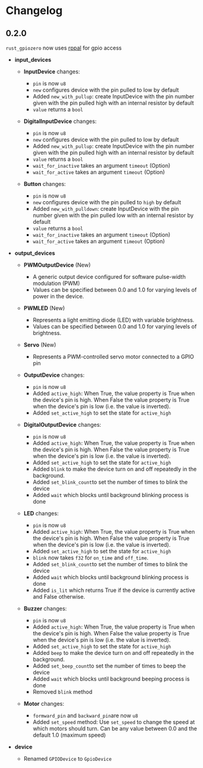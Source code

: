# Changelog

## 0.2.0
`rust_gpiozero` now uses [rppal](https://github.com/golemparts/rppal/) for gpio access

* **input_devices**
  - **InputDevice** changes:
    + `pin` is now `u8`
    + `new` configures device with the pin pulled to low by default 
    + Added `new_with_pullup`: create InputDevice with the pin number given with the pin pulled high with an internal resistor by default
    + `value` returns a `bool`

  - **DigitalInputDevice** changes:
    + `pin` is now `u8`
    + `new` configures device with the pin pulled to low by default 
    + Added `new_with_pullup`: create InputDevice with the pin number given with the pin pulled high with an internal resistor by default
    + `value` returns a `bool`
    + `wait_for_inactive` takes an argument `timeout` (Option<f32>)
    + `wait_for_active` takes an argument `timeout` (Option<f32>)
    
  - **Button** changes:
    + `pin` is now `u8`
    + `new` configures device with the pin pulled to `high` by default 
    + Added `new_with_pulldown`: create InputDevice with the pin number given with the pin pulled low with an internal resistor by default
    + `value` returns a `bool`
    + `wait_for_inactive` takes an argument `timeout` (Option<f32>)
    + `wait_for_active` takes an argument `timeout` (Option<f32>)
    
* **output_devices**
  - **PWMOutputDevice** (New)
    + A generic output device configured for software pulse-width modulation (PWM)
    + Values can be specified between 0.0 and 1.0 for varying levels of power in the device.
    
  - **PWMLED** (New)
    + Represents a light emitting diode (LED) with variable brightness.
    + Values can be specified between 0.0 and 1.0 for varying levels of brightness.
 
  - **Servo** (New)
    + Represents a PWM-controlled servo motor connected to a GPIO pin
    
  - **OutputDevice** changes:
    + `pin` is now `u8`
    + Added `active_high`: When True, the value property is True when the device's pin is high. When False the value property is True when the device's pin is low (i.e. the value is inverted).
    + Added `set_active_high` to set the state for `active_high`
    
  - **DigitalOutputDevice** changes:
    + `pin` is now `u8`
    + Added `active_high`: When True, the value property is True when the device's pin is high. When False the value property is True when the device's pin is low (i.e. the value is inverted).
    + Added `set_active_high` to set the state for `active_high`
    + Added `blink` to make the device turn on and off repeatedly in the background. 
    + Added `set_blink_count`to set the number of times to blink the device
    + Added `wait` which blocks until background blinking process is done
    
  - **LED** changes:
    + `pin` is now `u8`
    + Added `active_high`: When True, the value property is True when the device's pin is high. When False the value property is True when the device's pin is low (i.e. the value is inverted).
    + Added `set_active_high` to set the state for `active_high`
    + `blink` now takes `f32` for `on_time` and `off_time`. 
    + Added `set_blink_count`to set the number of times to blink the device
    + Added `wait` which blocks until background blinking process is done
    + Added `is_lit` which returns True if the device is currently active and False otherwise.
    
  - **Buzzer** changes:
    + `pin` is now `u8`
    + Added `active_high`: When True, the value property is True when the device's pin is high. When False the value property is True when the device's pin is low (i.e. the value is inverted).
    + Added `set_active_high` to set the state for `active_high`
    + Added `beep` to make the device turn on and off repeatedly in the background. 
    + Added `set_beep_count`to set the number of times to beep the device
    + Added `wait` which blocks until background beeping process is done
    + Removed `blink` method
    
  - **Motor** changes:
    + `formward_pin` and `backward_pin`are now `u8`
    + Added `set_speed` method:  Use `set_speed` to change the speed at which motors should turn. Can be any value between 0.0 and the default 1.0 (maximum speed)

* **device**
  - Renamed `GPIODevice` to `GpioDevice`
